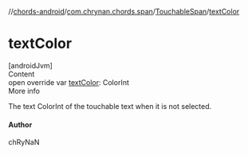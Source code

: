 //[chords-android](../../../index.md)/[com.chrynan.chords.span](../index.md)/[TouchableSpan](index.md)/[textColor](text-color.md)



# textColor  
[androidJvm]  
Content  
open override var [textColor](text-color.md): ColorInt  
More info  


The text ColorInt of the touchable text when it is not selected.



#### Author  


chRyNaN

  



